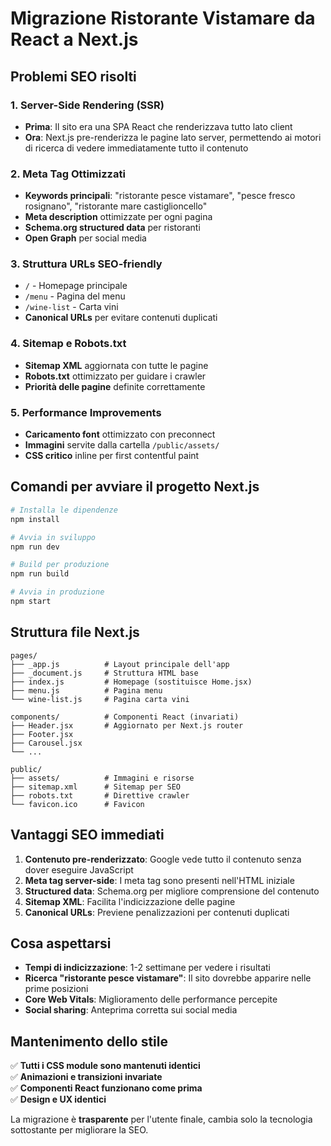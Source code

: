 # Migrazione Ristorante Vistamare da React a Next.js

## Problemi SEO risolti

### 1. **Server-Side Rendering (SSR)**
- **Prima**: Il sito era una SPA React che renderizzava tutto lato client
- **Ora**: Next.js pre-renderizza le pagine lato server, permettendo ai motori di ricerca di vedere immediatamente tutto il contenuto

### 2. **Meta Tag Ottimizzati**
- **Keywords principali**: "ristorante pesce vistamare", "pesce fresco rosignano", "ristorante mare castiglioncello"
- **Meta description** ottimizzate per ogni pagina
- **Schema.org structured data** per ristoranti
- **Open Graph** per social media

### 3. **Struttura URLs SEO-friendly**
- `/` - Homepage principale
- `/menu` - Pagina del menu  
- `/wine-list` - Carta vini
- **Canonical URLs** per evitare contenuti duplicati

### 4. **Sitemap e Robots.txt**
- **Sitemap XML** aggiornata con tutte le pagine
- **Robots.txt** ottimizzato per guidare i crawler
- **Priorità delle pagine** definite correttamente

### 5. **Performance Improvements**
- **Caricamento font** ottimizzato con preconnect
- **Immagini** servite dalla cartella `/public/assets/`
- **CSS critico** inline per first contentful paint

## Comandi per avviare il progetto Next.js

```bash
# Installa le dipendenze
npm install

# Avvia in sviluppo
npm run dev

# Build per produzione
npm run build

# Avvia in produzione
npm start
```

## Struttura file Next.js

```
pages/
├── _app.js          # Layout principale dell'app
├── _document.js     # Struttura HTML base
├── index.js         # Homepage (sostituisce Home.jsx)
├── menu.js          # Pagina menu
└── wine-list.js     # Pagina carta vini

components/          # Componenti React (invariati)
├── Header.jsx       # Aggiornato per Next.js router
├── Footer.jsx
├── Carousel.jsx
└── ...

public/
├── assets/          # Immagini e risorse
├── sitemap.xml      # Sitemap per SEO
├── robots.txt       # Direttive crawler
└── favicon.ico      # Favicon
```

## Vantaggi SEO immediati

1. **Contenuto pre-renderizzato**: Google vede tutto il contenuto senza dover eseguire JavaScript
2. **Meta tag server-side**: I meta tag sono presenti nell'HTML iniziale
3. **Structured data**: Schema.org per migliore comprensione del contenuto
4. **Sitemap XML**: Facilita l'indicizzazione delle pagine
5. **Canonical URLs**: Previene penalizzazioni per contenuti duplicati

## Cosa aspettarsi

- **Tempi di indicizzazione**: 1-2 settimane per vedere i risultati
- **Ricerca "ristorante pesce vistamare"**: Il sito dovrebbe apparire nelle prime posizioni
- **Core Web Vitals**: Miglioramento delle performance percepite
- **Social sharing**: Anteprima corretta sui social media

## Mantenimento dello stile

✅ **Tutti i CSS module sono mantenuti identici**  
✅ **Animazioni e transizioni invariate**  
✅ **Componenti React funzionano come prima**  
✅ **Design e UX identici**  

La migrazione è **trasparente** per l'utente finale, cambia solo la tecnologia sottostante per migliorare la SEO. 